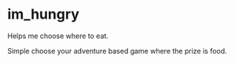 # im_hungry
Helps me choose where to eat.

Simple choose your adventure based game where the prize is food.
